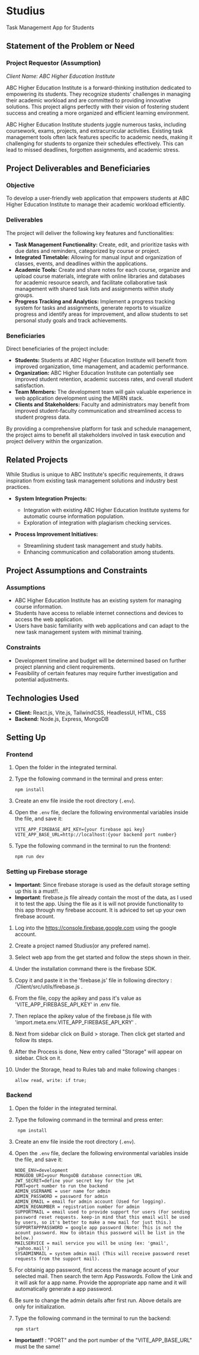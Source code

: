 # Studius

Task Management App for Students

## Statement of the Problem or Need

### Project Requestor (Assumption)

*Client Name: ABC Higher Education Institute*

ABC Higher Education Institute is a forward-thinking institution dedicated to empowering its students. They recognize students' challenges in managing their academic workload and are committed to providing innovative solutions. This project aligns perfectly with their vision of fostering student success and creating a more organized and efficient learning environment.

ABC Higher Education Institute students juggle numerous tasks, including coursework, exams, projects, and extracurricular activities. Existing task management tools often lack features specific to academic needs, making it challenging for students to organize their schedules effectively. This can lead to missed deadlines, forgotten assignments, and academic stress.

## Project Deliverables and Beneficiaries

### Objective

To develop a user-friendly web application that empowers students at ABC Higher Education Institute to manage their academic workload efficiently.

### Deliverables

The project will deliver the following key features and functionalities:

- **Task Management Functionality:** Create, edit, and prioritize tasks with due dates and reminders, categorized by course or project.
- **Integrated Timetable:** Allowing for manual input and organization of classes, events, and deadlines within the applications.
- **Academic Tools:** Create and share notes for each course, organize and upload course materials, integrate with online libraries and databases for academic resource search, and facilitate collaborative task management with shared task lists and assignments within study groups.
- **Progress Tracking and Analytics:** Implement a progress tracking system for tasks and assignments, generate reports to visualize progress and identify areas for improvement, and allow students to set personal study goals and track achievements.

### Beneficiaries

Direct beneficiaries of the project include:

- **Students:** Students at ABC Higher Education Institute will benefit from improved organization, time management, and academic performance.
- **Organization:** ABC Higher Education Institute can potentially see improved student retention, academic success rates, and overall student satisfaction.
- **Team Members:** The development team will gain valuable experience in web application development using the MERN stack.
- **Clients and Stakeholders:** Faculty and administrators may benefit from improved student-faculty communication and streamlined access to student progress data.

By providing a comprehensive platform for task and schedule management, the project aims to benefit all stakeholders involved in task execution and project delivery within the organization.

## Related Projects

While Studius is unique to ABC Institute's specific requirements, it draws inspiration from existing task management solutions and industry best practices.

- **System Integration Projects:**
  - Integration with existing ABC Higher Education Institute systems for automatic course information population.
  - Exploration of integration with plagiarism checking services.

- **Process Improvement Initiatives:**
  - Streamlining student task management and study habits.
  - Enhancing communication and collaboration among students.

## Project Assumptions and Constraints

### Assumptions

- ABC Higher Education Institute has an existing system for managing course information.
- Students have access to reliable internet connections and devices to access the web application.
- Users have basic familiarity with web applications and can adapt to the new task management system with minimal training.

### Constraints

- Development timeline and budget will be determined based on further project planning and client requirements.
- Feasibility of certain features may require further investigation and potential adjustments.

## Technologies Used

- **Client:** React.js, Vite.js, TailwindCSS, HeadlessUI, HTML, CSS
- **Backend:** Node.js, Express, MongoDB

## Setting Up

### Frontend

1. Open the folder in the integrated terminal.
2. Type the following command in the terminal and press enter:

    ```
    npm install
    ```
4. Create an env file inside the root directory (`.env`).
5. Open the `.env` file, declare the following environmental variables inside the file, and save it:
    ```
    VITE_APP_FIREBASE_API_KEY={your firebase api key}
    VITE_APP_BASE_URL=http://localhost:{your backend port number}
    ```
6. Type the following command in the terminal to run the frontend:
    ```
    npm run dev
    ```
### Setting up Firebase storage
- **Important**: Since firebase storage is used as the default storage setting up this is a must!!.
- **Important**: firebase.js file already contain the most of the data, as I used it to  test the app. Using the file as it is will not provide functionality to this app through my firebase account. It is adviced to set up your own firebase acount. 

1. Log into the https://console.firebase.google.com using the google account.
2. Create a project named Studius(or any prefered name).
3. Select web app from the get started and follow the steps shown in their.
4. Under the installation command there is the firebase SDK.
5. Copy it and paste it in the 'firebase.js' file in following directory : /Client/src/utils/firebase.js .
6. From the file, copy the apikey and pass it's value as 'VITE_APP_FIREBASE_API_KEY' in .env file.
7. Then replace the apikey value of the firebase.js file with 'import.meta.env.VITE_APP_FIREBASE_API_KRY' .
8. Next from sidebar click on Build > storage. Then click get started and follow its steps.
9. After the Process is done, New entry called "Storage" will appear on  sidebar. Click on it.
10. Under the Storage, head to Rules tab and make following changes : 

    ```
    allow read, write: if true;
    ```

### Backend

1. Open the folder in the integrated terminal.
2. Type the following command in the terminal and press enter:

   ```
    npm install
    ```
4. Create an env file inside the root directory (`.env`).
5. Open the `.env` file, declare the following environmental variables inside the file, and save it:
    ```
    NODE_ENV=development
    MONGODB_URI=your MongoDB database connection URL
    JWT_SECRET=define your secret key for the jwt
    PORT=port number to run the backend
    ADMIN_USERNAME = user name for admin
    ADMIN_PASSWORD = password for admin
    ADMIN_EMAIL = email for admin account (Used for logging).
    ADMIN_REGNUMBER = registration number for admin
    SUPPORTMAIL = email used to provide support for users (For sending password reset requests. keep-in mind that this email will be used by users, so it's better to make a new mail for just this.)
    SUPPORTAPPPASSWORD = google app password (Note: This is not the acount password. How to obtain this password will be list in the below.)
    MAILSERVICE = mail service you will be using (ex: 'gmail', 'yahoo.mail')
    SYSADMINMAIL = system admin mail (This will receive password reset requests from the support mail).
    ```
6. For obtainig app password, first access the manage acount of your selected mail. Then search the term App Passwords. Follow the Link and it will ask for a app name. Provide the appropriate app name and it will automatically generate a app password.
7. Be sure to change the admin details after first run. Above details are only for initialization.
8. Type the following command in the terminal to run the backend:
    ```
    npm start
    ```
- **Important!!** : "PORT" and the port number of the "VITE_APP_BASE_URL" must be the same!
